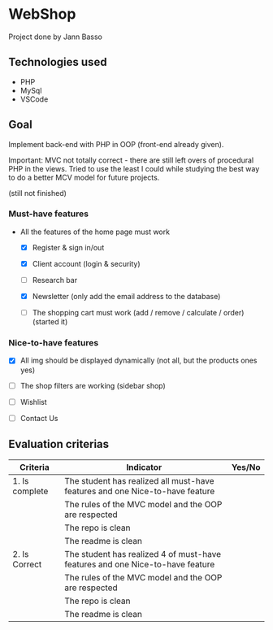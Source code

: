 # WebShop
Project done by Jann Basso

## Technologies used
- PHP
- MySql
- VSCode


## Goal
Implement back-end with PHP in OOP (front-end already given).

Important: MVC not totally correct - there are still left overs of procedural PHP in the views. Tried to use the least I could while studying the best way to do a better MCV model for future projects.

(still not finished)

### Must-have features

- All the features of the home page must work

  - [x] Register & sign in/out

  - [x] Client account (login & security)

  - [ ] Research bar 

  - [x] Newsletter (only add the email address to the database)

  - [ ] The shopping cart must work (add / remove / calculate / order) (started it)

    

### Nice-to-have features

- [x] All img should be displayed dynamically (not all, but the products ones yes)
- [ ] The shop filters are working (sidebar shop)
- [ ] Wishlist
- [ ] Contact Us


## Evaluation criterias
| Criteria       | Indicator                                                    | Yes/No |
| -------------- | ------------------------------------------------------------ | ------ |
| 1. Is complete | The student has realized all must-have features and one Nice-to-have feature |        |
|                | The rules of the MVC model and the OOP are respected         |        |
|                | The repo is clean                                            |        |
|                | The readme is clean                                          |        |
| 2. Is Correct  | The student has realized 4 of must-have features and one Nice-to-have feature |        |
|                | The rules of the MVC model and the OOP are respected         |        |
|                | The repo is clean                                            |        |
|                | The readme is clean                                          |        |


